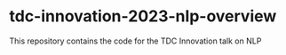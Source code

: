 # tdc-innovation-2023-nlp-overview
This repository contains the code for the TDC Innovation talk on NLP
